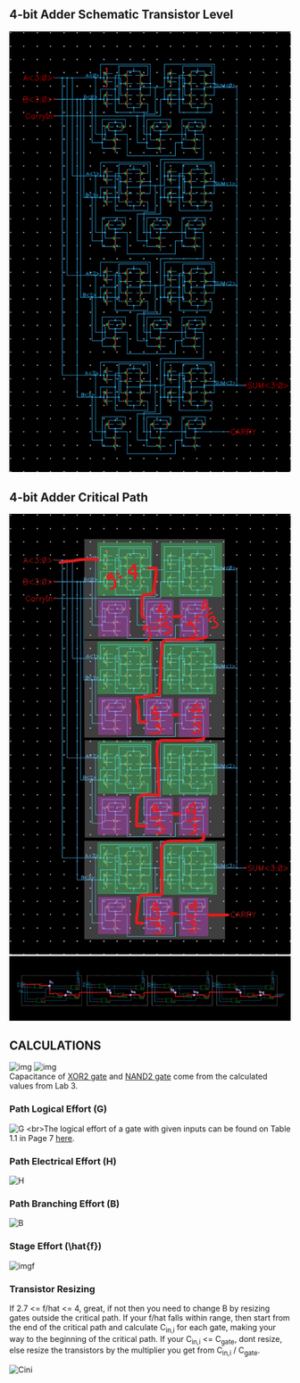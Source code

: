 ## 4-bit Adder Schematic Transistor Level
![DataPath](4bitAdder_transistors.png)

## 4-bit Adder Critical Path
![DataPath](4bitAdder_critical.jpg)
![DataPath](4bitAdder_gates.png)

## CALCULATIONS
![img](https://latex.codecogs.com/png.image?%5Cdpi%7B150%7D%20%5Cbg_black%20C_%7BXOR2%7D=7.78fF)
![img](https://latex.codecogs.com/png.image?%5Cdpi%7B150%7D%20%5Cbg_black%20C_%7BNAND2%7D=2.51fF)
<br>Capacitance of [XOR2 gate](https://github.com/99hhernandez/ECEN454/tree/main/Lab03/XOR2) and [NAND2 gate](https://github.com/99hhernandez/ECEN454/tree/main/Lab03/NAND2) come from the calculated values from Lab 3.

### Path Logical Effort (G)
![G](https://latex.codecogs.com/png.image?%5Cdpi%7B150%7D%20%5Cbg_black%20G=%5Cprod%20g_%7Bi%7D=g_%7BXOR2%7D%5Ctimes%20(g_%7BNAND2%7D)%5E%7B8%7D=4%5Cbig(%5Cfrac%7B4%7D%7B3%7D%5Cbig)%5E%7B8%7D=39.95)
<br>The logical effort of a gate with given inputs can be found on Table 1.1 in Page 7 [here](https://my.eng.utah.edu/~cs6710/handouts/Sutherland_Ch1.pdf).

### Path Electrical Effort (H)
![H](https://latex.codecogs.com/png.image?%5Cdpi%7B150%7D%20%5Cbg_black%20H=%5Cfrac%20%7BC_%7Bout-path%7D%7D%7BC_%7Bin-path%7D%7D=%5Cfrac%20%7BC_%7Bload%7D%7D%7BC_%7BXOR2%7D%7D=%5Cfrac%20%7B30fF%7D%7B7.78fF%7D=3.86)

### Path Branching Effort (B)
![B](https://latex.codecogs.com/png.image?%5Cdpi%7B150%7D%20%5Cbg_black%20B=%5Cprod%20b_%7Bi%7D=%5Cprod%20%5Cfrac%7BC_%7Bon-path%7D&plus;C_%7Boff-path%7D%7D%7BC_%7Bon-path%7D%7D=%5Cbig(%5Cfrac%20%7BC_%7BNAND2%7D&plus;C_%7BXOR2%7D%7D%7BC_%7BNAND2%7D%7D%5Cbig)%5E%7B4%7D%20%5Cbig(%5Cfrac%7BC_%7BNAND2%7D%7D%7BC_%7BNAND2%7D%7D%5Cbig)%5E%7B4%7D=(4.1%5E%7B4%7D)(1%5E%7B4%7D)=282.6)
  
### Stage Effort (\hat{f})
![imgf](https://latex.codecogs.com/png.image?%5Cdpi%7B150%7D%20%5Cbg_black%20%20%5Chat%7Bf%7D=F%5E%7B%5Cfrac%20%7B1%7D%7BN%7D%7D=(GBH)%5E%7B%5Cfrac%20%7B1%7D%7BN%7D%7D=43578.9%5E%7B%5Cfrac%20%7B1%7D%7B9%7D%7D=3.28%20) 

### Transistor Resizing
If 2.7 <= f/hat <= 4, great, if not then you need to change B by resizing gates outside the critical path. If your f/hat falls within range, then start from the end of the critical path and calculate C<sub>in,i</sub> for each gate, making your way to the beginning of the critical path. If your C<sub>in,i</sub> <= C<sub>gate</sub>, dont resize, else resize the transistors by the multiplier you get from C<sub>in,i</sub> / C<sub>gate</sub>.

![Cini](https://latex.codecogs.com/png.image?%5Cdpi%7B150%7D%20%5Cbg_black%20C_%7Bin,i%7D=%5Cfrac%20%7Bg_%7Bi%7DC_%7Bout,i%7D%7D%7B%5Chat%7Bf%7D%7D)
